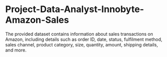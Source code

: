 # Project-Data-Analyst-Innobyte-Amazon-Sales
The provided dataset contains information about sales transactions on Amazon, including details such as order ID, date, status, fulfilment method, sales channel, product category, size, quantity, amount, shipping details, and more. 
